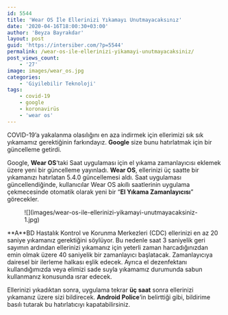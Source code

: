 ```yaml
---
id: 5544
title: 'Wear OS İle Ellerinizi Yıkamayı Unutmayacaksınız'
date: '2020-04-16T18:00:30+03:00'
author: 'Beyza Bayrakdar'
layout: post
guid: 'https://intersiber.com/?p=5544'
permalink: /wear-os-ile-ellerinizi-yikamayi-unutmayacaksiniz/
post_views_count:
    - '27'
image: images/wear_os.jpg
categories:
    - 'Giyilebilir Teknoloji'
tags:
    - covid-19
    - google
    - koronavirüs
    - 'wear os'
---
```


COVID-19’a yakalanma olasılığını en aza indirmek için ellerimizi sık sık yıkamamız gerektiğinin farkındayız. **Google** size bunu hatırlatmak için bir güncelleme getirdi.

Google, **Wear OS**‘taki Saat uygulaması için el yıkama zamanlayıcısı eklemek üzere yeni bir güncelleme yayınladı. **Wear OS**, ellerinizi üç saatte bir yıkamanızı hatırlatan 5.4.0 güncellemesi aldı. Saat uygulaması güncellendiğinde, kullanıcılar Wear OS akıllı saatlerinin uygulama çekmecesinde otomatik olarak yeni bir “**El Yıkama Zamanlayıcısı**” görecekler.

<figure class="wp-block-image size-large">![](images/wear-os-ile-ellerinizi-yikamayi-unutmayacaksiniz-1.jpg)</figure>**A**BD Hastalık Kontrol ve Korunma Merkezleri (CDC) ellerinizi en az 20 saniye yıkamanız gerektiğini söylüyor. Bu nedenle saat 3 saniyelik geri sayımın ardından ellerinizi yıkamanız için yeterli zaman harcadığınızdan emin olmak üzere 40 saniyelik bir zamanlayıcı başlatacak. Zamanlayıcıya dairesel bir ilerleme halkası eşlik edecek. Ayrıca el dezenfektanı kullandığımızda veya elimizi sade suyla yıkamamız durumunda sabun kullanmanız konusunda ısrar edecek.

Ellerinizi yıkadıktan sonra, uygulama tekrar **üç saat** sonra ellerinizi yıkamanız üzere sizi bildirecek. **Android Police**‘in belirttiği gibi, bildirime basılı tutarak bu hatırlatıcıyı kapatabilirsiniz.